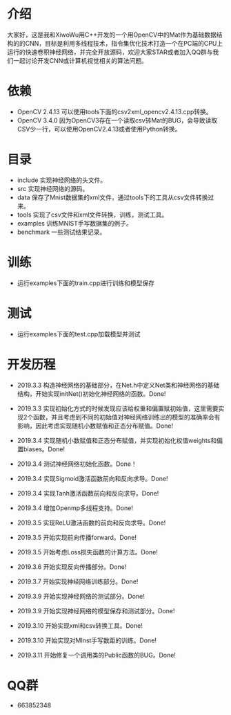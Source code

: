 ﻿# 介绍
大家好，这是我和XiwoWu用C++开发的一个用OpenCV中的Mat作为基础数据结构的的CNN，目标是利用多线程技术，指令集优化技术打造一个在PC端的CPU上运行的快速卷积神经网络，并完全开放源码，欢迎大家STAR或者加入QQ群与我们一起讨论开发CNN或计算机视觉相关的算法问题。
# 依赖
- OpenCV 2.4.13 可以使用tools下面的csv2xml_opencv2.4.13.cpp转换。
- OpenCV 3.4.0  因为OpenCV3存在一个读取csv转Mat的BUG，会导致读取CSV少一行，可以使用OpenCV2.4.13或者使用Python转换。
# 目录
- include 实现神经网络的头文件。
- src 实现神经网络的源码。
- data 保存了Mnist数据集的xml文件，通过tools下的工具从csv文件转换过来。
- tools 实现了csv文件和xml文件转换，训练，测试工具。
- examples 训练MNIST手写数据集的例子。
- benchmark 一些测试结果记录。
# 训练

- 运行examples下面的train.cpp进行训练和模型保存

# 测试

- 运行examples下面的test.cpp加载模型并测试

# 开发历程
- 2019.3.3 构造神经网络的基础部分，在Net.h中定义Net类和神经网络的基础结构，开始实现initNet()初始化神经网络的函数。Done!
- 2019.3.3 实现初始化方式的时候发现应该给权重和偏置赋初始值，这里需要实现2个函数，并且考虑到不同的初始值对神经网络训练出的模型的准确率会有影响，因此考虑实现随机小数赋值和正态分布赋值。Done!
- 2019.3.4 实现随机小数赋值和正态分布赋值，并实现初始化权值weights和偏置biases。Done!
- 2019.3.4 测试神经网络初始化函数。Done！
- 2019.3.4 实现Sigmoid激活函数前向和反向求导。Done!
- 2019.3.4 实现Tanh激活函数前向和反向求导。Done!
- 2019.3.4 增加Openmp多线程支持。Done!
- 2019.3.5 实现ReLU激活函数的前向和反向求导。Done!
- 2019.3.5 开始实现前向传播forward。Done!
- 2019.3.5 开始考虑Loss损失函数的计算方法。Done!
- 2019.3.6 开始实现反向传播部分。Done!
- 2019.3.7 开始实现神经网络训练部分。Done!
- 2019.3.9 开始实现神经网络的测试部分。Done!
- 2019.3.9 开始实现神经网络的模型保存和测试部分。Done!
- 2019.3.10 开始实现xml和csv转换工具。Done!

- 2019.3.10 开始实现对MInst手写数距的训练。Done!

- 2019.3.11 开始修复一个调用类的Public函数的BUG。Done!

# QQ群
- 663852348